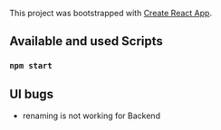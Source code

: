 This project was bootstrapped with [Create React App](https://github.com/facebook/create-react-app).

## Available and used Scripts
### `npm start`

## UI bugs
- renaming is not working for Backend

